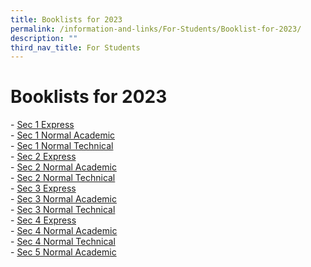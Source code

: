 ```yaml
---
title: Booklists for 2023
permalink: /information-and-links/For-Students/Booklist-for-2023/
description: ""
third_nav_title: For Students
---
```

Booklists for 2023
==================

\- [Sec 1 Express](/files/SEC%201%20EXP.pdf) <br> 
\- [Sec 1 Normal Academic](/files/SEC%201%20NA.pdf) <br>
\- [Sec 1 Normal Technical](/files/SEC%201%20NT.pdf) <br>
\- [Sec 2 Express](/files/2%20Exp.pdf) <br> 
\- [Sec 2 Normal Academic](/files/2%20NA.pdf) <br>
\- [Sec 2 Normal Technical](/files/2%20NT.pdf) <br>
\- [Sec 3 Express](/files/3%20Exp.pdf) <br>
\- [Sec 3 Normal Academic](/files/3%20NA.pdf) <br>
\- [Sec 3 Normal Technical](/files/3NT2023.pdf) <br>
\- [Sec 4 Express](/files/4%20Exp.pdf) <br>
\- [Sec 4 Normal Academic](/files/4%20NA.pdf) <br>
\- [Sec 4 Normal Technical](https://bedoksouthsec.moe.edu.sg/qql/slot/u755/Information%20and%20Links/For%20Students/Booklist%202023/4%20NT.pdf)  
\- [Sec 5 Normal Academic](https://bedoksouthsec.moe.edu.sg/qql/slot/u755/Useful%20Links/Booklists%202023/SEC%205%20NA.pdf)